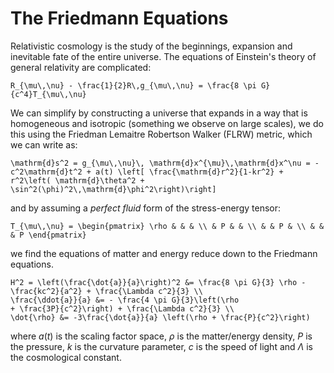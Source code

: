 # The Friedmann Equations


Relativistic cosmology is the study of the beginnings, expansion and inevitable
fate of the entire universe.  The equations of Einstein's theory of general relativity are complicated:

```{math}
R_{\mu\,\nu} - \frac{1}{2}R\,g_{\mu\,\nu} = \frac{8 \pi G}{c^4}T_{\mu\,\nu}
```

We can simplify by constructing a universe that expands in a way that is homogeneous and isotropic (something we observe on large scales), we do this using the Friedman Lemaitre Robertson Walker (FLRW) metric, which we can write as:
```{math}
\mathrm{d}s^2 = g_{\mu\,\nu}\, \mathrm{d}x^{\mu}\,\mathrm{d}x^\nu = -c^2\mathrm{d}t^2 + a(t) \left[ \frac{\mathrm{d}r^2}{1-kr^2} + r^2\left( \mathrm{d}\theta^2 + \sin^2(\phi)^2\,\mathrm{d}\phi^2\right)\right]
```
and by assuming a *perfect fluid* form of the stress-energy tensor:
```{math}
T_{\mu\,\nu} = \begin{pmatrix} \rho & & & \\ & P & & \\ & & P & \\ & & & P \end{pmatrix}
```
we find the equations of matter and energy reduce down to the Friedmann equations.

```{math}
H^2 = \left(\frac{\dot{a}}{a}\right)^2 &= \frac{8 \pi G}{3} \rho - \frac{kc^2}{a^2} + \frac{\Lambda c^2}{3} \\ 
\frac{\ddot{a}}{a} &= - \frac{4 \pi G}{3}\left(\rho
+ \frac{3P}{c^2}\right) + \frac{\Lambda c^2}{3} \\ 
\dot{\rho} &= -3\frac{\dot{a}}{a} \left(\rho + \frac{P}{c^2}\right)
```

where $a(t)$ is the scaling factor space, $\rho$ is the matter/energy density, $P$ is the pressure, $k$ is the curvature parameter, $c$ is the speed of light and $\Lambda$ is the cosmological constant.  
